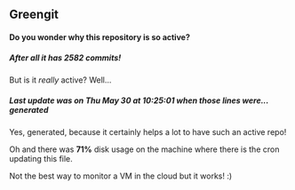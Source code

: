 ## Greengit

#### Do you wonder why this repository is so active?

##### After all it has 2582 commits!

But is it *really* active? Well...

##### Last update was on Thu May 30 at 10:25:01 when those lines were... generated

Yes, generated, because it certainly helps a lot to have such an active repo!

Oh and there was **71%** disk usage on the machine
where there is the cron updating this file.

Not the best way to monitor a VM in the cloud but it works! :)
